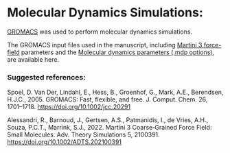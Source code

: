 # Molecular Dynamics Simulations:

[GROMACS](https://www.gromacs.org/) was used to perform molecular dynamics simulations. 

The GROMACS input files used in the manuscript, including [Martini 3 force-field](http://www.cgmartini.nl/) parameters and the [Molecular dynamics parameters (.mdp options)](https://manual.gromacs.org/documentation/current/user-guide/mdp-options.html), are available here.



### Suggested references:
Spoel, D. Van Der, Lindahl, E., Hess, B., Groenhof, G., Mark, A.E., Berendsen, H.J.C., 2005. GROMACS: Fast, flexible, and free. J. Comput. Chem. 26, 1701–1718. https://doi.org/10.1002/jcc.20291

Alessandri, R., Barnoud, J., Gertsen, A.S., Patmanidis, I., de Vries, A.H., Souza, P.C.T., Marrink, S.J., 2022. Martini 3 Coarse‐Grained Force Field: Small Molecules. Adv. Theory Simulations 5, 2100391. https://doi.org/10.1002/ADTS.202100391
